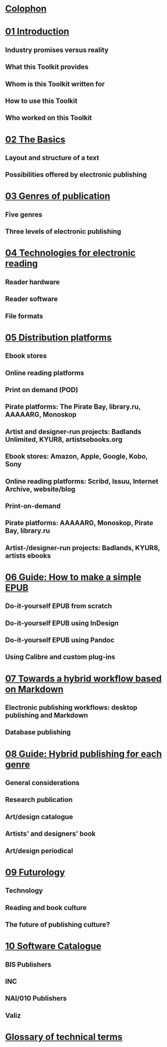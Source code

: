 # [Colophon](docs/00_colophon.md)


# [01 Introduction](docs/01_introduction.md)
## Industry promises versus reality
## What this Toolkit provides
## Whom is this Toolkit written for
## How to use this Toolkit
## Who worked on this Toolkit


# [02 The Basics](docs/02_the_basics.md)
## Layout and structure of a text
## Possibilities offered by electronic publishing 
 
# [03 Genres of publication](docs/03_genres_of_publication.md) 
## Five genres 
## Three levels of electronic publishing 

# [04 Technologies for electronic reading ](docs/04_ereading_technologies.md)
## Reader hardware 
## Reader software 
## File formats 

# [05 Distribution platforms](docs/05_distribution_platforms.md) 
## Ebook stores
## Online reading platforms
## Print on demand (POD) 
## Pirate platforms: The Pirate Bay, library.ru, AAAAARG, Monoskop 
## Artist and designer-run projects: Badlands Unlimited, KYUR8, artistsebooks.org 
## Ebook stores: Amazon, Apple, Google, Kobo, Sony
## Online reading platforms: Scribd, Issuu, Internet Archive, website/blog
## Print-on-demand 
## Pirate platforms: AAAAARG, Monoskop, Pirate Bay, library.ru 
## Artist-/designer-run projects: Badlands, KYUR8, artists ebooks


# [06 Guide: How to make a simple EPUB](docs/06_guide_DIY.md) 
## Do-it-yourself EPUB from scratch 
## Do-it-yourself EPUB using InDesign 
## Do-it-yourself EPUB using Pandoc 
## Using Calibre and custom plug-ins 


# [07 Towards a hybrid workflow based on Markdown](docs/07_workflows.md) 
## Electronic publishing workflows: desktop publishing and Markdown
## Database publishing 


# [08 Guide: Hybrid publishing for each genre](docs/08_guide_workflow.md) 
## General considerations 
## Research publication 
## Art/design catalogue 
## Artists' and designers' book 
## Art/design periodical 


# [09 Futurology](docs/09_futurology.md) 
## Technology 
## Reading and book culture 
## The future of publishing culture? 


# [10 Software Catalogue](docs/10_software.md) 
## BIS Publishers
## INC
## NAI/010 Publishers
## Valiz


# [Glossary of technical terms](docs/11_glossary.md)


